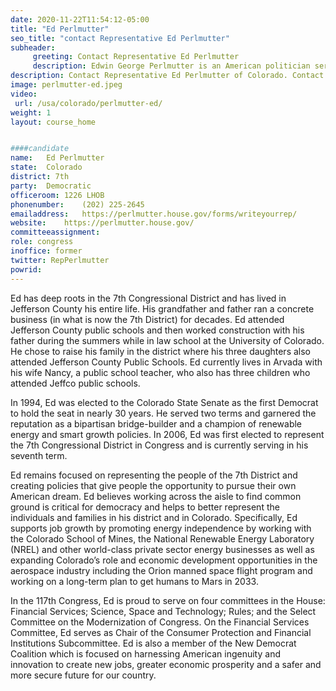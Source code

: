 ```yaml
---
date: 2020-11-22T11:54:12-05:00
title: "Ed Perlmutter"
seo_title: "contact Representative Ed Perlmutter"
subheader:
     greeting: Contact Representative Ed Perlmutter 
     description: Edwin George Perlmutter is an American politician serving as the U.S. Representative for Colorado's 7th congressional district since 2007. A member of the Democratic Party, his district is located in the northern and western suburbs of the Denver metropolitan area.
description: Contact Representative Ed Perlmutter of Colorado. Contact information for Ed Perlmutter includes email address, phone number, and mailing address.
image: perlmutter-ed.jpeg
video: 
 url: /usa/colorado/perlmutter-ed/
weight: 1
layout: course_home


####candidate
name:	Ed Perlmutter
state:	Colorado
district: 7th
party:	Democratic
officeroom:	1226 LHOB
phonenumber:	(202) 225-2645
emailaddress:	https://perlmutter.house.gov/forms/writeyourrep/
website:	https://perlmutter.house.gov/
committeeassignment: 
role: congress
inoffice: former
twitter: RepPerlmutter
powrid: 
---
```

Ed has deep roots in the 7th Congressional District and has lived in Jefferson County his entire life. His grandfather and father ran a concrete business (in what is now the 7th District) for decades. Ed attended Jefferson County public schools and then worked construction with his father during the summers while in law school at the University of Colorado. He chose to raise his family in the district where his three daughters also attended Jefferson County Public Schools. Ed currently lives in Arvada with his wife Nancy, a public school teacher, who also has three children who attended Jeffco public schools.

In 1994, Ed was elected to the Colorado State Senate as the first Democrat to hold the seat in nearly 30 years. He served two terms and garnered the reputation as a bipartisan bridge-builder and a champion of renewable energy and smart growth policies. In 2006, Ed was first elected to represent the 7th Congressional District in Congress and is currently serving in his seventh term.

Ed remains focused on representing the people of the 7th District and creating policies that give people the opportunity to pursue their own American dream. Ed believes working across the aisle to find common ground is critical for democracy and helps to better represent the individuals and families in his district and in Colorado. Specifically, Ed supports job growth by promoting energy independence by working with the Colorado School of Mines, the National Renewable Energy Laboratory (NREL) and other world-class private sector energy businesses as well as expanding Colorado’s role and economic development opportunities in the aerospace industry including the Orion manned space flight program and working on a long-term plan to get humans to Mars in 2033.

In the 117th Congress, Ed is proud to serve on four committees in the House: Financial Services; Science, Space and Technology; Rules; and the Select Committee on the Modernization of Congress. On the Financial Services Committee, Ed serves as Chair of the Consumer Protection and Financial Institutions Subcommittee. Ed is also a member of the New Democrat Coalition which is focused on harnessing American ingenuity and innovation to create new jobs, greater economic prosperity and a safer and more secure future for our country.

